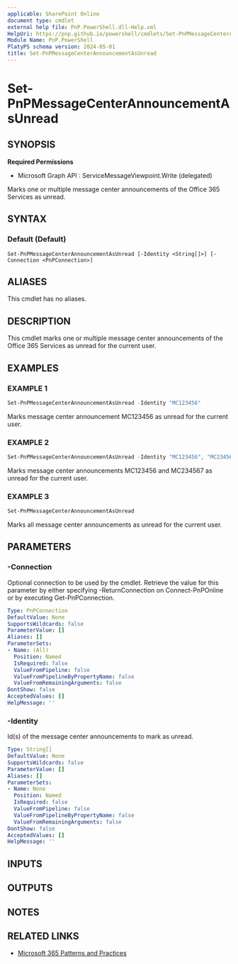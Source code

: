 ```yaml
---
applicable: SharePoint Online
document type: cmdlet
external help file: PnP.PowerShell.dll-Help.xml
HelpUri: https://pnp.github.io/powershell/cmdlets/Set-PnPMessageCenterAnnouncementAsUnread.html
Module Name: PnP.PowerShell
PlatyPS schema version: 2024-05-01
title: Set-PnPMessageCenterAnnouncementAsUnread
---
```


# Set-PnPMessageCenterAnnouncementAsUnread

## SYNOPSIS

**Required Permissions**

  * Microsoft Graph API : ServiceMessageViewpoint.Write (delegated)

Marks one or multiple message center announcements of the Office 365 Services as unread.

## SYNTAX

### Default (Default)

```
Set-PnPMessageCenterAnnouncementAsUnread [-Identity <String[]>] [-Connection <PnPConnection>]
```

## ALIASES

This cmdlet has no aliases.

## DESCRIPTION

This cmdlet marks one or multiple message center announcements of the Office 365 Services as unread for the current user.

## EXAMPLES

### EXAMPLE 1

```powershell
Set-PnPMessageCenterAnnouncementAsUnread -Identity "MC123456"
```

Marks message center announcement MC123456 as unread for the current user.

### EXAMPLE 2

```powershell
Set-PnPMessageCenterAnnouncementAsUnread -Identity "MC123456", "MC234567"
```

Marks message center announcements MC123456 and MC234567 as unread for the current user.

### EXAMPLE 3

```powershell
Set-PnPMessageCenterAnnouncementAsUnread
```

Marks all message center announcements as unread for the current user.

## PARAMETERS

### -Connection

Optional connection to be used by the cmdlet. Retrieve the value for this parameter by either specifying -ReturnConnection on Connect-PnPOnline or by executing Get-PnPConnection.

```yaml
Type: PnPConnection
DefaultValue: None
SupportsWildcards: false
ParameterValue: []
Aliases: []
ParameterSets:
- Name: (All)
  Position: Named
  IsRequired: false
  ValueFromPipeline: false
  ValueFromPipelineByPropertyName: false
  ValueFromRemainingArguments: false
DontShow: false
AcceptedValues: []
HelpMessage: ''
```

### -Identity

Id(s) of the message center announcements to mark as unread.

```yaml
Type: String[]
DefaultValue: None
SupportsWildcards: false
ParameterValue: []
Aliases: []
ParameterSets:
- Name: None
  Position: Named
  IsRequired: false
  ValueFromPipeline: false
  ValueFromPipelineByPropertyName: false
  ValueFromRemainingArguments: false
DontShow: false
AcceptedValues: []
HelpMessage: ''
```

## INPUTS

## OUTPUTS

## NOTES

## RELATED LINKS

- [Microsoft 365 Patterns and Practices](https://aka.ms/m365pnp)
